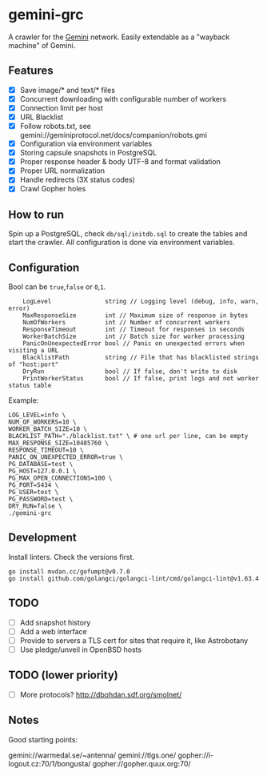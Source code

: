 # gemini-grc

A crawler for the [Gemini](https://en.wikipedia.org/wiki/Gemini_(protocol)) network.
Easily extendable as a "wayback machine" of Gemini.

## Features
- [x] Save image/* and text/* files
- [x] Concurrent downloading with configurable number of workers
- [x] Connection limit per host
- [x] URL Blacklist
- [x] Follow robots.txt, see gemini://geminiprotocol.net/docs/companion/robots.gmi
- [x] Configuration via environment variables
- [x] Storing capsule snapshots in PostgreSQL
- [x] Proper response header & body UTF-8 and format validation
- [x] Proper URL normalization
- [x] Handle redirects (3X status codes)
- [x] Crawl Gopher holes

## How to run

Spin up a PostgreSQL, check `db/sql/initdb.sql` to create the tables and start the crawler.
All configuration is done via environment variables.

## Configuration

Bool can be `true`,`false` or `0`,`1`.

```text
	LogLevel               string // Logging level (debug, info, warn, error)
	MaxResponseSize        int // Maximum size of response in bytes
	NumOfWorkers           int // Number of concurrent workers
	ResponseTimeout        int // Timeout for responses in seconds
	WorkerBatchSize        int // Batch size for worker processing
	PanicOnUnexpectedError bool // Panic on unexpected errors when visiting a URL
	BlacklistPath          string // File that has blacklisted strings of "host:port"
	DryRun                 bool // If false, don't write to disk
	PrintWorkerStatus      bool // If false, print logs and not worker status table
```

Example:

```shell
LOG_LEVEL=info \
NUM_OF_WORKERS=10 \
WORKER_BATCH_SIZE=10 \
BLACKLIST_PATH="./blacklist.txt" \ # one url per line, can be empty
MAX_RESPONSE_SIZE=10485760 \
RESPONSE_TIMEOUT=10 \
PANIC_ON_UNEXPECTED_ERROR=true \
PG_DATABASE=test \
PG_HOST=127.0.0.1 \
PG_MAX_OPEN_CONNECTIONS=100 \
PG_PORT=5434 \
PG_USER=test \
PG_PASSWORD=test \
DRY_RUN=false \
./gemini-grc
```

## Development

Install linters. Check the versions first.
```shell
go install mvdan.cc/gofumpt@v0.7.0
go install github.com/golangci/golangci-lint/cmd/golangci-lint@v1.63.4
```

## TODO
- [ ] Add snapshot history
- [ ] Add a web interface
- [ ] Provide to servers a TLS cert for sites that require it, like Astrobotany
- [ ] Use pledge/unveil in OpenBSD hosts

## TODO (lower priority)
- [ ] More protocols? http://dbohdan.sdf.org/smolnet/

## Notes
Good starting points:

gemini://warmedal.se/~antenna/
gemini://tlgs.one/
gopher://i-logout.cz:70/1/bongusta/
gopher://gopher.quux.org:70/